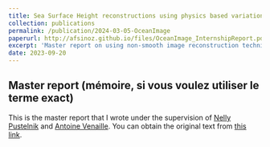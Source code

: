 ```yaml
---
title: Sea Surface Height reconstructions using physics based variational approaches.
collection: publications
permalink: /publication/2024-03-05-OceanImage
paperurl: http://afsinoz.github.io/files/OceanImage_InternshipReport.pdf
excerpt: 'Master report on using non-smooth image reconstruction techniques on sea surface height.'
date: 2023-09-20
---
```


## Master report (mémoire, si vous voulez utiliser le terme exact)  

This is the master report that I wrote under the supervision of [Nelly Pustelnik](https://perso.ens-lyon.fr/nelly.pustelnik/) and [Antoine Venaille](https://perso.ens-lyon.fr/antoine.venaille/). You can obtain the original text from [this link](http://afsinoz.github.io/files/OceanImage_InternshipReport.pdf).  